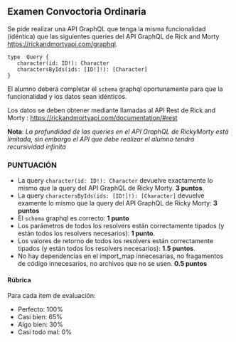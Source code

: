
## Examen Convoctoria Ordinaria	

Se pide realizar una API GraphQL que tenga la misma funcionalidad (idéntica) que las siguientes queries del API GraphQL de Rick and Morty https://rickandmortyapi.com/graphql.
```
type  Query {
   character(id: ID!): Character
   charactersByIds(ids: [ID!]!): [Character]
}
```
El alumno deberá completar el `schema` graphql oportunamente para que la funcionalidad y los datos sean idénticos.

Los datos se deben obtener mediante llamadas al API Rest de Rick and Morty : https://rickandmortyapi.com/documentation/#rest

**Nota**: *La profundidad de las queries en el API GraphQL de RickyMorty está limitada, sin embargo el API que debe realizar el alumno tendrá recursividad infinita*

### PUNTUACIÓN

 - La query `character(id: ID!): Character` devuelve exactamente lo mismo que la query del API GraphQL de Ricky Morty. **3 puntos**.
 - La query `charactersByIds(ids: [ID!]!): [Character]` devuelve examente lo mismo que la query del API GraphQL de Ricky Morty: **3 puntos**
 - El `schema` graphql es correcto: **1 punto**
 - Los parámetros de todos los resolvers están correctamente tipados (y están todos los resolvers necesarios): **1 punto**.
 - Los valores de retorno de todos los resolvers están correctamente tipados (y están todos los resolvers necesarios): **1.5 puntos**.
 - No hay dependencias en el import_map innecesarias, no fragamentos de código innecesarios, no archivos que no se usen. **0.5 puntos**

#### Rúbrica
Para cada item de evaluación:
- Perfecto: 100%
- Casi bien: 65%
- Algo bien: 30%
- Casi todo mal: 0%